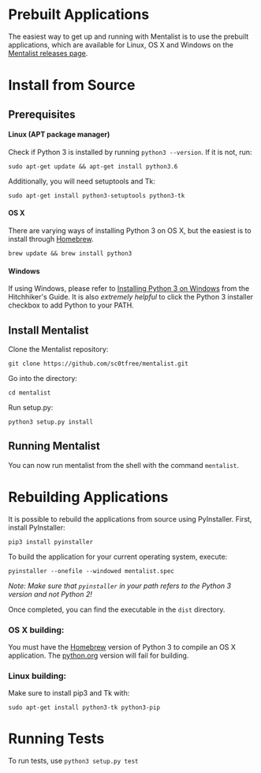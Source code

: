 # Prebuilt Applications

The easiest way to get up and running with Mentalist is to use the prebuilt applications, which are available for Linux, OS X and Windows on the [Mentalist releases page](https://github.com/sc0tfree/mentalist/releases).

# Install from Source

## Prerequisites

#### Linux (APT package manager)

Check if Python 3 is installed by running `python3 --version`. If it is not, run:

`sudo apt-get update && apt-get install python3.6`

Additionally, you will need setuptools and Tk:

`sudo apt-get install python3-setuptools python3-tk `

#### OS X

There are varying ways of installing Python 3 on OS X, but the easiest is to install through [Homebrew](https://brew.sh/).

`brew update && brew install python3`

#### Windows

If using Windows, please refer to [Installing Python 3 on Windows](http://docs.python-guide.org/en/latest/starting/install3/win/) from the Hitchhiker's Guide. It is also _extremely helpful_ to click the Python 3 installer checkbox to add Python to your PATH.

## Install Mentalist

Clone the Mentalist repository:

`git clone https://github.com/sc0tfree/mentalist.git`

Go into the directory:

`cd mentalist`

Run setup.py:

`python3 setup.py install`

## Running Mentalist

You can now run mentalist from the shell with the command `mentalist`.

# Rebuilding Applications

It is possible to rebuild the applications from source using PyInstaller. First, install PyInstaller:

`pip3 install pyinstaller`

To build the application for your current operating system, execute:

`pyinstaller --onefile --windowed mentalist.spec`

_Note: Make sure that `pyinstaller` in your path refers to the Python 3 version and not Python 2!_

Once completed, you can find the executable in the `dist` directory.

### OS X building:

You must have the [Homebrew](https://brew.sh/) version of Python 3 to compile an OS X application. The [python.org](https://www.python.org/) version will fail for building.

### Linux building:

Make sure to install pip3 and Tk with:

`sudo apt-get install python3-tk python3-pip`

# Running Tests

To run tests, use `python3 setup.py test`